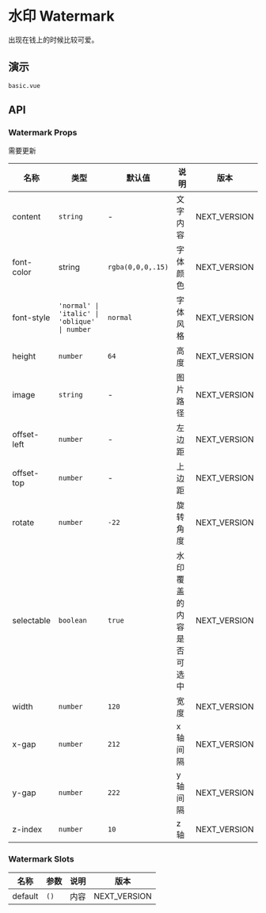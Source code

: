 # 水印 Watermark

出现在钱上的时候比较可爱。

## 演示

```demo
basic.vue
```

## API

### Watermark Props

需要更新

| 名称 | 类型 | 默认值 | 说明 | 版本 |
| --- | --- | --- | --- | --- |
| content | `string` | - | 文字内容 | NEXT_VERSION |
| font-color | string | `rgba(0,0,0,.15)` | 字体颜色 | NEXT_VERSION |
| font-style | `'normal' \| 'italic' \| 'oblique' \| number` | `normal` | 字体风格 | NEXT_VERSION |
| height | `number` | `64` | 高度 | NEXT_VERSION |
| image | `string` | - | 图片路径 | NEXT_VERSION |
| offset-left | `number` | - | 左边距 | NEXT_VERSION |
| offset-top | `number` | - | 上边距 | NEXT_VERSION |
| rotate | `number` | `-22` | 旋转角度 | NEXT_VERSION |
| selectable | `boolean` | `true` | 水印覆盖的内容是否可选中 | NEXT_VERSION |
| width | `number` | `120` | 宽度 | NEXT_VERSION |
| x-gap | `number` | `212` | x 轴间隔 | NEXT_VERSION |
| y-gap | `number` | `222` | y 轴间隔 | NEXT_VERSION |
| z-index | `number` | `10` | z 轴 | NEXT_VERSION |

### Watermark Slots

| 名称    | 参数 | 说明 | 版本         |
| ------- | ---- | ---- | ------------ |
| default | `()` | 内容 | NEXT_VERSION |
